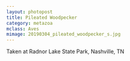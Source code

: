 ```yaml
---
layout: photopost
title: Pileated Woodpecker
category: metazoa
mclass: Aves
mimage: 20190304_pileated_woodpecker_s.jpg
---
```


Taken at Radnor Lake State Park, Nashville, TN
